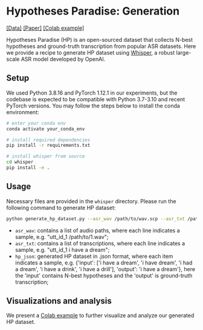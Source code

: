 # Hypotheses Paradise: Generation

[[Data]](https://github.com/Hypotheses-Paradise/HP-V0)
[[Paper]]()
[[Colab example]](https://drive.google.com/file/d/1fE6xfmc0uFNyBQLsuQSYBnQ17ZZfP7pD/view?usp=sharing)

Hypotheses Paradise (HP) is an open-sourced dataset that collects N-best hypotheses and ground-truth transcription from popular ASR datasets.
Here we provide a recipe to generate HP dataset using [Whisper](https://github.com/openai/whisper), a robust large-scale ASR model developed by OpenAI.

## Setup

We used Python 3.8.16 and PyTorch 1.12.1 in our experiments, but the codebase is expected to be compatible with Python 3.7-3.10 and recent PyTorch versions.
You may follow the steps below to install the conda environment:

```bash
# enter your conda env
conda activate your_conda_env

# install required dependencies
pip install -r requirements.txt

# install whisper from source
cd whisper
pip install -e .
```

## Usage

Necessary files are provided in the `whisper` directory. Please run the following command to generate HP dataset:

```bash
python generate_hp_dataset.py --asr_wav /path/to/wav.scp --asr_txt /path/to/text --hp_json /path/to/hp.json
```

- `asr_wav`: contains a list of audio paths, where each line indicates a sample, e.g. "utt_id_1 /path/to/1.wav";
- `asr_txt`: contains a list of transcriptions, where each line indicates a sample, e.g. "utt_id_1 i have a dream";
- `hp_json`: generated HP dataset in .json format, where each item indicates a sample, e.g. {'input': ['i have a dream', 'i have dream', 'i had a dream', 'i have a drink', 'i have a drill'], 'output': 'i have a dream'}, here the 'input' contains N-best hypotheses and the 'output' is ground-truth transcription;

## Visualizations and analysis

We present a [Colab example](https://drive.google.com/file/d/1fE6xfmc0uFNyBQLsuQSYBnQ17ZZfP7pD/view?usp=sharing) to further visualize and analyze our generated HP dataset.

